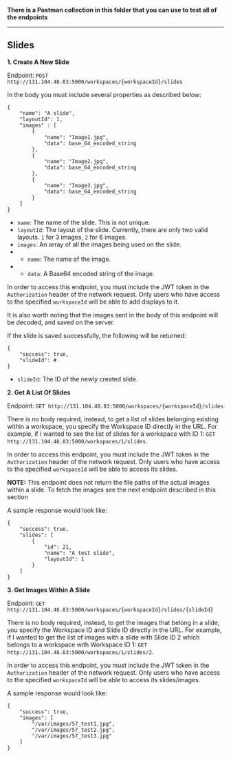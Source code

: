**There is a Postman collection in this folder that you can use to test all of the endpoints**

------
Slides
------

**1. Create A New Slide**

Endpoint: `POST http://131.104.48.83:5000/workspaces/{workspaceId}/slides`

In the body you must include several properties as described below:

```
{
	"name": "A slide",
	"layoutId": 1,
	"images" : [
		{
			"name": "Image1.jpg",
			"data": base_64_encoded_string
		},
		{
			"name": "Image2.jpg",
			"data": base_64_encoded_string
		},
		{
			"name": "Image3.jpg",
			"data": base_64_encoded_string
		}
	]
}
```

* `name`: The name of the slide. This is not unique.
* `layoutId`: The layout of the slide. Currently, there are only two valid layouts. `1` for 3 images, `2` for 6 images.
* `images`: An array of all the images being used on the slide. 
* * `name`: The name of the image.
* * `data`: A Base64 encoded string of the image.

In order to access this endpoint, you must include the JWT token in the `Authorization` header of the network request. Only users who have access to the specified `workspaceId` will be able to add displays to it.

It is also worth noting that the images sent in the body of this endpoint will be decoded, and saved on the server.

If the slide is saved successfully, the following will be returned:

```
{
    "success": true,
    "slideId": #
}
```

* `slideId`: The ID of the newly created slide.

**2. Get A List Of Slides**

Endpoint: `GET http://131.104.48.83:5000/workspaces/{workspaceId}/slides`

There is no body required, instead, to get a list of slides belonging existing within a workspace, you specify the Workspace ID directly in the URL. For example, if I wanted to see the list of slides for a workspace with ID 1: `GET http://131.104.48.83:5000/workspaces/1/slides`.

In order to access this endpoint, you must include the JWT token in the `Authorization` header of the network request. Only users who have access to the specified `workspaceId` will be able to access its slides.

**NOTE:** This endpoint does not return the file paths of the actual images within a slide. To fetch the images see the next endpoint described in this section

A sample response would look like:

```
{
    "success": true,
    "slides": [
        {
            "id": 21,
            "name": "A test slide",
            "layoutId": 1
        }
    ]
}
```

**3. Get Images Within A Slide**

Endpoint: `GET http://131.104.48.83:5000/workspaces/{workspaceId}/slides/{slideId}`

There is no body required, instead, to get the images that belong in a slide, you specify the Workspace ID and Slide ID directly in the URL. For example, if I wanted to get the list of images with a slide with Slide ID 2 which belongs to a workspace with Workspace ID 1: `GET http://131.104.48.83:5000/workspaces/1/slides/2`.

In order to access this endpoint, you must include the JWT token in the `Authorization` header of the network request. Only users who have access to the specified `workspaceId` will be able to access its slides/images.

A sample response would look like:

```
{
    "success": true,
    "images": [
		"/var/images/57_test1.jpg",
		"/var/images/57_test2.jpg",
		"/var/images/57_test3.jpg"
    ]
}
```
